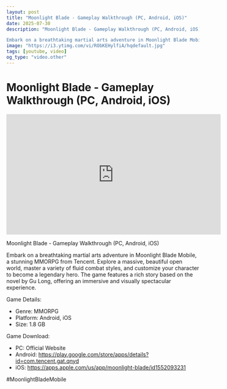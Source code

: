 ```yaml
---
layout: post
title: "Moonlight Blade - Gameplay Walkthrough (PC, Android, iOS)"
date: 2025-07-30
description: "Moonlight Blade - Gameplay Walkthrough (PC, Android, iOS)

Embark on a breathtaking martial arts adventure in Moonlight Blade Mobile, a stunning MMORPG ..."
image: "https://i3.ytimg.com/vi/RObKEHylfiA/hqdefault.jpg"
tags: [youtube, video]
og_type: "video.other"
---
```


<script type="application/ld+json">
{
  "@context": "http://schema.org",
  "@type": "VideoObject",
  "name": "Moonlight Blade - Gameplay Walkthrough (PC, Android, iOS)",
  "description": "Moonlight Blade - Gameplay Walkthrough (PC, Android, iOS)\n\nEmbark on a breathtaking martial arts adventure in Moonlight Blade Mobile, a stunning MMORPG from Tencent. Explore a massive, beautiful open world, master a variety of fluid combat styles, and customize your character to become a legendary hero. The game features a rich story based on the novel by Gu Long, offering an immersive and visually spectacular experience.\n\nGame Details:\n\n- Genre: MMORPG\n- Platform: Android, iOS\n- Size: 1.8 GB\n\nGame Download:\n\n- PC: Official Website\n- Android: https://play.google.com/store/apps/details?id=com.tencent.gat.qnyd\n- iOS: https://apps.apple.com/us/app/moonlight-blade/id1552093231\n\n#MoonlightBladeMobile",
  "thumbnailUrl": "https://i3.ytimg.com/vi/RObKEHylfiA/hqdefault.jpg",
  "uploadDate": "2025-07-30T04:39:29",
  "embedUrl": "https://www.youtube.com/embed/RObKEHylfiA",
  "publisher": {
    "@type": "Person",
    "name": "Celo Zaga"
  },
  "mainEntityOfPage": {
    "@type": "WebPage",
    "@id": "https://celozaga.github.io/2025/07/30/moonlight-blade---gameplay-walkthrough-(pc,-android,-ios)-RObKEHylfiA.html"
  },
  "duration": "PT0M0S"
}
</script>

<script type="application/ld+json">
{
  "@context": "http://schema.org",
  "@type": "BlogPosting",
  "headline": "Moonlight Blade - Gameplay Walkthrough (PC, Android, iOS)",
  "image": "https://i3.ytimg.com/vi/RObKEHylfiA/hqdefault.jpg",
  "publisher": {
    "@type": "Person",
    "name": "Celo Zaga"
  },
  "url": "https://celozaga.github.io/2025/07/30/moonlight-blade---gameplay-walkthrough-(pc,-android,-ios)-RObKEHylfiA.html",
  "datePublished": "2025-07-30T04:39:29",
  "dateCreated": "2025-07-30T04:39:29",
  "dateModified": "2025-07-30T04:39:29",
  "description": "Moonlight Blade - Gameplay Walkthrough (PC, Android, iOS)\n\nEmbark on a breathtaking martial arts adventure in Moonlight Blade Mobile, a stunning MMORPG ...",
  "author": {
    "@type": "Person",
    "name": "Celo Zaga"
  },
  "mainEntityOfPage": {
    "@type": "WebPage",
    "@id": "https://celozaga.github.io/2025/07/30/moonlight-blade---gameplay-walkthrough-(pc,-android,-ios)-RObKEHylfiA.html"
  }
}
</script>

<h1 class="youtube-post-title">Moonlight Blade - Gameplay Walkthrough (PC, Android, iOS)</h1>

<iframe width="560" height="315" src="https://www.youtube.com/embed/RObKEHylfiA" class="youtube-post-embed" frameborder="0" allowfullscreen></iframe>

<p class="youtube-post-description">Moonlight Blade - Gameplay Walkthrough (PC, Android, iOS)

Embark on a breathtaking martial arts adventure in Moonlight Blade Mobile, a stunning MMORPG from Tencent. Explore a massive, beautiful open world, master a variety of fluid combat styles, and customize your character to become a legendary hero. The game features a rich story based on the novel by Gu Long, offering an immersive and visually spectacular experience.

Game Details:

- Genre: MMORPG
- Platform: Android, iOS
- Size: 1.8 GB

Game Download:

- PC: Official Website
- Android: https://play.google.com/store/apps/details?id=com.tencent.gat.qnyd
- iOS: https://apps.apple.com/us/app/moonlight-blade/id1552093231

#MoonlightBladeMobile</p>
